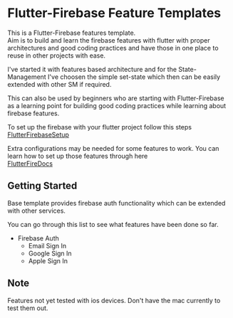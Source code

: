 # Flutter-Firebase Feature Templates

This is a Flutter-Firebase features template.</br>
Aim is to build and learn the firebase features with flutter with proper architectures and good coding practices and have those in one place to reuse in other projects with ease.

I've started it with features based architecture and for the State-Management I've choosen the simple set-state which then can be easily extended with other SM if required.</br>

This can also be used by beginners who are starting with Flutter-Firebase as a learning point for building good coding practices while learning about firebase features.

To set up the firebase with your flutter project follow this steps
[FlutterFirebaseSetup](https://firebase.google.com/docs/flutter/setup?platform=android)

Extra configurations may be needed for some features to work. You can learn how to set up those features through here</br>
[FlutterFireDocs](https://firebase.flutter.dev/)

## Getting Started

Base template provides firebase auth functionality which can be extended with other services.

You can go through this list to see what features have been done so far.



* Firebase Auth
  * Email Sign In
  * Google Sign In
  * Apple Sign In 
  


## Note
Features not yet tested with ios devices. Don't have the mac currently to test them out.
<!-- ## Contributing

If you would like to contribute to this project then please follow the guidelines for contributing.

* File an issue first if you would like to request a new feature , improve the current feature , want to contribute to any feature or add an new feature.
* Follow the practices that we are using in the project while working on a feature. -->
<!-- 
### For New Feature

If you're working on new feature or a sub-feature then follow this methods for contributing.

* Build your new feature/sub-feature in a new branch originating from either master branch or the feature specific branch
    * eg. Adding a new feature
          * Branch would be named like "firebase_featurename" ,like "firebase_auth","firebase_storage"
* Bullet list
              * Nested bullet
                  * Sub-nested bullet etc    
    
  * eg. Adding a new sub-feature. -->
  
      
  
<!-- 

### For Features with different State-Management -->


